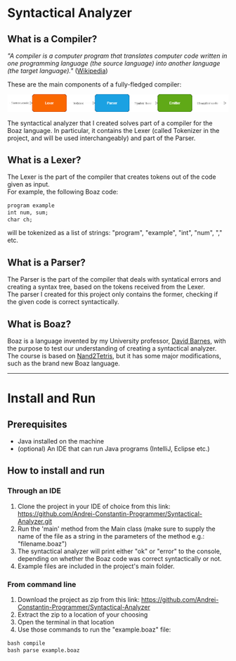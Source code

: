 # Syntactical Analyzer
## What is a Compiler?
*"A compiler is a computer program that translates computer code written in one programming language (the source language) into another language (the target language)."* ([Wikipedia](https://en.wikipedia.org/wiki/Compiler))  
  
These are the main components of a fully-fledged compiler:

<img src="https://github.com/Andrei-Constantin-Programmer/Syntactical-Analyzer/blob/master/images/Compiler.png?raw=true"/>

The syntactical analyzer that I created solves part of a compiler for the Boaz language. In particular, it contains the Lexer (called Tokenizer in the project, and will be used interchangeably) and part of the Parser.

## What is a Lexer?
The Lexer is the part of the compiler that creates tokens out of the code given as input.  
For example, the following Boaz code:
```
program example
int num, sum;
char ch;
```
will be tokenized as a list of strings: "program", "example", "int", "num", "," etc.

## What is a Parser?
The Parser is the part of the compiler that deals with syntatical errors and creating a syntax tree, based on the tokens received from the Lexer.  
The parser I created for this project only contains the former, checking if the given code is correct syntactically.  

## What is Boaz?
Boaz is a language invented by my University professor, [David Barnes](https://www.kent.ac.uk/computing/people/3070/barnes-david), with the purpose to test our understanding of creating a syntactical analyzer.  
The course is based on [Nand2Tetris](https://www.nand2tetris.org/), but it has some major modifications, such as the brand new Boaz language.  

---

# Install and Run

## Prerequisites
* Java installed on the machine
* (optional) An IDE that can run Java programs (IntelliJ, Eclipse etc.)

## How to install and run
### Through an IDE
1. Clone the project in your IDE of choice from this link: https://github.com/Andrei-Constantin-Programmer/Syntactical-Analyzer.git
2. Run the 'main' method from the Main class (make sure to supply the name of the file as a string in the parameters of the method e.g.: "filename.boaz")
3. The syntactical analyzer will print either "ok" or "error" to the console, depending on whether the Boaz code was correct syntactically or not.
4. Example files are included in the project's main folder.

### From command line
1. Download the project as zip from this link: https://github.com/Andrei-Constantin-Programmer/Syntactical-Analyzer
2. Extract the zip to a location of your choosing
3. Open the terminal in that location
4. Use those commands to run the "example.boaz" file:
```
bash compile
bash parse example.boaz
```
